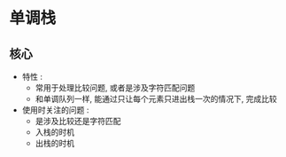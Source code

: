 #  单调栈

## 核心

- 特性 : 
  - 常用于处理比较问题, 或者是涉及字符匹配问题
  - 和单调队列一样, 能通过只让每个元素只进出栈一次的情况下, 完成比较
- 使用时关注的问题 :
  - 是涉及比较还是字符匹配
  - 入栈的时机
  - 出栈的时机